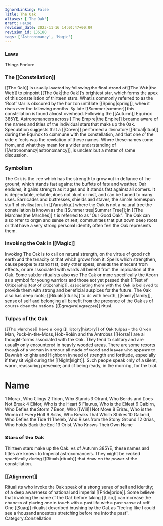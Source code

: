 ```yaml
---
IgnoreLinking: False
Title: The Oak
aliases: ['The_Oak']
draft: False
revision_date: 2023-11-16 14:01:47+00:00
revision_id: 106180
tags: ['Astronomancy', 'Magic']
---
```


### Laws
Things Endure
### The [[Constellation]]
[[The Oak]] is usually located by following the final strand of [[The Web|the Web]] to pinpoint [[The Oak|the Oak]]’s brightest star, which forms the apex of this constellation of thirteen stars. What is commonly referred to as the ‘Root’ star is obscured by the horizon until late [[Spring|spring]], when it rises over the following months. By late [[Summer|summer]] this constellation is found almost overhead.
Following the [[Autumn]] Equinox 385YE. Astronomancers across [[The Empire|the Empire]] became aware of the names and titles of the individual stars that make up the Oak. Speculation suggests that a [[Coven]] performed a divinatory [[Ritual|ritual]] during the Equinox to commune with the constellation, and that one of the side effects was the revelation of these names. Where these names come from, and what they mean for a wider understanding of [[Astronomancy|astronomancy]], is unclear but a matter of some discussion.
### Symbolism
The Oak is the tree which has the strength to grow out in defiance of the ground; which stands fast against the buffets of fate and weather. Oak endures; it gains strength as it ages and it stands fast against all comers. It is dependable, reliable, does not blunt or rust, and can be turned to many uses. Barricades and buttresses, shields and staves, the simple homespun stuff of civilisation. In [[Varushka]] where the Oak is not a natural tree the constellation is known as the [[Summer tree|Summer Tree]]; in [[The Marches|the Marches]] it is referred to as "Our Good Oak".
The Oak can also refer to origin and sense of self; communities that put down deep roots or that have a very strong personal identity often feel the Oak represents them.
### Invoking the Oak in [[Magic]]
Invoking The Oak is to call on natural strength, on the virtue of good rich earth and the tenacity of that which grows from it. Spells which strengthen, cause people to stand fast, defy other spells, shields the innocent from effects, or are associated with wards all benefit from the implication of the Oak. Some subtler ritualists also use The Oak or more specifically the Acorn as a symbol for young warriors and those not yet passed their [[Test of Citizenship|test of citizenship]]; associating them with the Oak is believed to provide them with strong and beneficial auspices for the future.
The Oak also has deep roots; [[Rituals|rituals]] to do with hearth, [[Family|family]], sense of self and belonging all benefit from the presence of the Oak as of course does the national [[Egregore|egregore]] ritual.
### Tulpas of the Oak
[[The Marches]] have a long [[History|history]] of Oak tulpas – the Green Man, Puck-in-the-Moss, Hob-Robin and the Antrobus [[Horse]] are all thought-forms associated with the Oak. They tend to solitary and are usually only encountered in heavily wooded areas. There are some reports though of a woman in armour all made of wood and leaves who appears to Dawnish knights and Highborn in need of strength and fortitude, especially if they sit vigil during the [[Night|night]]. Such people speak only of a silent, warm, reassuring presence; and of being ready, in the morning, for the trial. 
# Name
1  Morax, Who Clings
2  Tirion, Who Stands
3  Otrant, Who Bends and Does Not Break
4  Elidor, Who is the Heart
5  Flaurus, Who is the Eldest
6  Calbirn, Who Defies the Storm
7  Beon, Who [[Will]] Not Move
8  Eriras, Who is the Womb of Every Holt
9  Solas, Who Breaks That Which Strikes
10  Galamd, Who Defies the Tide
11  Theleb, Who Rises from the Stony Ground
12  Orias, Who Holds Back the End
13  Orist, Who Knows Their Own Name
### Stars of the Oak
Thirteen stars make up the Oak. As of Autumn 385YE, these names and titles are known to Imperial astronomancers. They might be evoked specifically during [[Rituals|rituals]] that draw on the power of the constellation.
### [[Alignment]]
Ritualists who invoke the Oak speak of a strong sense of self and identity; of a deep awareness of national and imperial [[Pride|pride]]. Some believe that invoking the name of the Oak before taking [[Liao]] can increase the chances of placing one in touch with a past life with a past sense of self. One [[Suaq]] ritualist described brushing by the Oak as "feeling like I could see a thousand ancestors stretching before me into the past".
Category:Constellation